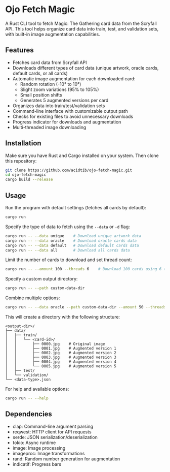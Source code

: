 # Ojo Fetch Magic

A Rust CLI tool to fetch Magic: The Gathering card data from the Scryfall API. This tool helps organize card data into train, test, and validation sets, with built-in image augmentation capabilities.

## Features

- Fetches card data from Scryfall API
- Downloads different types of card data (unique artwork, oracle cards, default cards, or all cards)
- Automatic image augmentation for each downloaded card:
  - Random rotation (-10° to 10°)
  - Slight zoom variations (95% to 105%)
  - Small position shifts
  - Generates 5 augmented versions per card
- Organizes data into train/test/validation sets
- Command-line interface with customizable output path
- Checks for existing files to avoid unnecessary downloads
- Progress indicator for downloads and augmentation
- Multi-threaded image downloading

## Installation

Make sure you have Rust and Cargo installed on your system. Then clone this repository:

```bash
git clone https://github.com/acidtib/ojo-fetch-magic.git
cd ojo-fetch-magic
cargo build --release
```

## Usage

Run the program with default settings (fetches all cards by default):

```bash
cargo run
```

Specify the type of data to fetch using the `--data` or `-d` flag:

```bash
cargo run -- --data unique    # Download unique artwork data
cargo run -- --data oracle    # Download oracle cards data
cargo run -- --data default   # Download default cards data
cargo run -- --data all       # Download all cards data
```

Limit the number of cards to download and set thread count:

```bash
cargo run -- --amount 100 --threads 6    # Download 100 cards using 6 threads
```

Specify a custom output directory:

```bash
cargo run -- --path custom-data-dir
```

Combine multiple options:

```bash
cargo run -- --data oracle --path custom-data-dir --amount 50 --threads 4
```

This will create a directory with the following structure:
```
<output-dir>/
├── data/
│   ├── train/
│   │   └── <card-id>/
│   │       ├── 0000.jpg    # Original image
│   │       ├── 0001.jpg    # Augmented version 1
│   │       ├── 0002.jpg    # Augmented version 2
│   │       ├── 0003.jpg    # Augmented version 3
│   │       ├── 0004.jpg    # Augmented version 4
│   │       └── 0005.jpg    # Augmented version 5
│   ├── test/
│   └── validation/
└── <data-type>.json
```

For help and available options:

```bash
cargo run -- --help
```

## Dependencies

- clap: Command-line argument parsing
- reqwest: HTTP client for API requests
- serde: JSON serialization/deserialization
- tokio: Async runtime
- image: Image processing
- imageproc: Image transformations
- rand: Random number generation for augmentation
- indicatif: Progress bars
